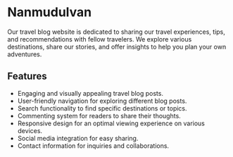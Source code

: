 # Nanmudulvan
Our travel blog website is dedicated to sharing our travel experiences, tips, and recommendations with fellow travelers. We explore various destinations, share our stories, and offer insights to help you plan your own adventures.

## Features

- Engaging and visually appealing travel blog posts.
- User-friendly navigation for exploring different blog posts.
- Search functionality to find specific destinations or topics.
- Commenting system for readers to share their thoughts.
- Responsive design for an optimal viewing experience on various devices.
- Social media integration for easy sharing.
- Contact information for inquiries and collaborations.
